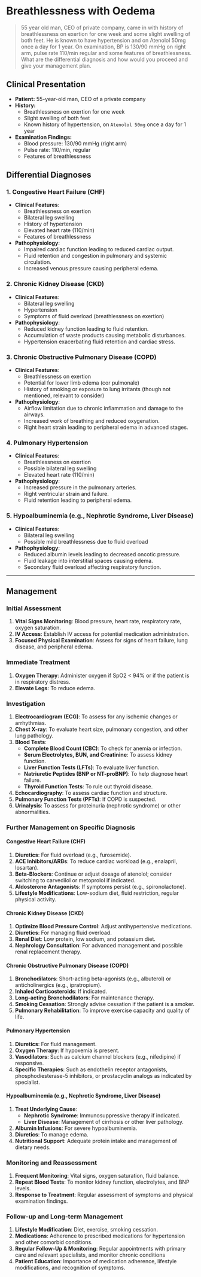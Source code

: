 # Breathlessness with Oedema

> 55 year old man, CEO of private company, came in with history of breathlessness on exertion for one week and some slight swelling of both feet. He is known to have hypertension and on Atenolol 50mg once a day for 1 year. On examination, BP is 130/90 mmHg on right arm, pulse rate 110/min regular and some features of breathlessness. What are the differential diagnosis and how would you proceed and give your management plan.

## Clinical Presentation

- **Patient:** 55-year-old man, CEO of a private company
- **History:**
  - Breathlessness on exertion for one week
  - Slight swelling of both feet
  - Known history of hypertension, on `Atenolol 50mg` once a day for 1 year
- **Examination Findings:**
  - Blood pressure: 130/90 mmHg (right arm)
  - Pulse rate: 110/min, regular
  - Features of breathlessness

## Differential Diagnoses

### 1. **Congestive Heart Failure (CHF)**

- **Clinical Features**:
  - Breathlessness on exertion
  - Bilateral leg swelling
  - History of hypertension
  - Elevated heart rate (110/min)
  - Features of breathlessness
- **Pathophysiology**:
  - Impaired cardiac function leading to reduced cardiac output.
  - Fluid retention and congestion in pulmonary and systemic circulation.
  - Increased venous pressure causing peripheral edema.

### 2. **Chronic Kidney Disease (CKD)**

- **Clinical Features**:
  - Bilateral leg swelling
  - Hypertension
  - Symptoms of fluid overload (breathlessness on exertion)
- **Pathophysiology**:
  - Reduced kidney function leading to fluid retention.
  - Accumulation of waste products causing metabolic disturbances.
  - Hypertension exacerbating fluid retention and cardiac stress.

### 3. **Chronic Obstructive Pulmonary Disease (COPD)**

- **Clinical Features**:
  - Breathlessness on exertion
  - Potential for lower limb edema (cor pulmonale)
  - History of smoking or exposure to lung irritants (though not mentioned, relevant to consider)
- **Pathophysiology**:
  - Airflow limitation due to chronic inflammation and damage to the airways.
  - Increased work of breathing and reduced oxygenation.
  - Right heart strain leading to peripheral edema in advanced stages.

### 4. **Pulmonary Hypertension**

- **Clinical Features**:
  - Breathlessness on exertion
  - Possible bilateral leg swelling
  - Elevated heart rate (110/min)
- **Pathophysiology**:
  - Increased pressure in the pulmonary arteries.
  - Right ventricular strain and failure.
  - Fluid retention leading to peripheral edema.

### 5. **Hypoalbuminemia (e.g., Nephrotic Syndrome, Liver Disease)**

- **Clinical Features**:
  - Bilateral leg swelling
  - Possible mild breathlessness due to fluid overload
- **Pathophysiology**:
  - Reduced albumin levels leading to decreased oncotic pressure.
  - Fluid leakage into interstitial spaces causing edema.
  - Secondary fluid overload affecting respiratory function.

---

## Management

### Initial Assessment

1. **Vital Signs Monitoring**: Blood pressure, heart rate, respiratory rate, oxygen saturation.
2. **IV Access**: Establish IV access for potential medication administration.
3. **Focused Physical Examination**: Assess for signs of heart failure, lung disease, and peripheral edema.

### Immediate Treatment

1. **Oxygen Therapy**: Administer oxygen if SpO2 < 94% or if the patient is in respiratory distress.
2. **Elevate Legs**: To reduce edema.

### Investigation

1. **Electrocardiogram (ECG)**: To assess for any ischemic changes or arrhythmias.
2. **Chest X-ray**: To evaluate heart size, pulmonary congestion, and other lung pathology.
3. **Blood Tests**:
   - **Complete Blood Count (CBC)**: To check for anemia or infection.
   - **Serum Electrolytes, BUN, and Creatinine**: To assess kidney function.
   - **Liver Function Tests (LFTs)**: To evaluate liver function.
   - **Natriuretic Peptides (BNP or NT-proBNP)**: To help diagnose heart failure.
   - **Thyroid Function Tests**: To rule out thyroid disease.
4. **Echocardiography**: To assess cardiac function and structure.
5. **Pulmonary Function Tests (PFTs)**: If COPD is suspected.
6. **Urinalysis**: To assess for proteinuria (nephrotic syndrome) or other abnormalities.

### Further Management on Specific Diagnosis

#### Congestive Heart Failure (CHF)

1. **Diuretics**: For fluid overload (e.g., furosemide).
2. **ACE Inhibitors/ARBs**: To reduce cardiac workload (e.g., enalapril, losartan).
3. **Beta-Blockers**: Continue or adjust dosage of atenolol; consider switching to carvedilol or metoprolol if indicated.
4. **Aldosterone Antagonists**: If symptoms persist (e.g., spironolactone).
5. **Lifestyle Modifications**: Low-sodium diet, fluid restriction, regular physical activity.

#### Chronic Kidney Disease (CKD)

1. **Optimize Blood Pressure Control**: Adjust antihypertensive medications.
2. **Diuretics**: For managing fluid overload.
3. **Renal Diet**: Low protein, low sodium, and potassium diet.
4. **Nephrology Consultation**: For advanced management and possible renal replacement therapy.

#### Chronic Obstructive Pulmonary Disease (COPD)

1. **Bronchodilators**: Short-acting beta-agonists (e.g., albuterol) or anticholinergics (e.g., ipratropium).
2. **Inhaled Corticosteroids**: If indicated.
3. **Long-acting Bronchodilators**: For maintenance therapy.
4. **Smoking Cessation**: Strongly advise cessation if the patient is a smoker.
5. **Pulmonary Rehabilitation**: To improve exercise capacity and quality of life.

#### Pulmonary Hypertension

1. **Diuretics**: For fluid management.
2. **Oxygen Therapy**: If hypoxemia is present.
3. **Vasodilators**: Such as calcium channel blockers (e.g., nifedipine) if responsive.
4. **Specific Therapies**: Such as endothelin receptor antagonists, phosphodiesterase-5 inhibitors, or prostacyclin analogs as indicated by specialist.

#### Hypoalbuminemia (e.g., Nephrotic Syndrome, Liver Disease)

1. **Treat Underlying Cause**:
   - **Nephrotic Syndrome**: Immunosuppressive therapy if indicated.
   - **Liver Disease**: Management of cirrhosis or other liver pathology.
2. **Albumin Infusions**: For severe hypoalbuminemia.
3. **Diuretics**: To manage edema.
4. **Nutritional Support**: Adequate protein intake and management of dietary needs.

### Monitoring and Reassessment

1. **Frequent Monitoring**: Vital signs, oxygen saturation, fluid balance.
2. **Repeat Blood Tests**: To monitor kidney function, electrolytes, and BNP levels.
3. **Response to Treatment**: Regular assessment of symptoms and physical examination findings.

### Follow-up and Long-term Management

1. **Lifestyle Modification**: Diet, exercise, smoking cessation.
2. **Medications**: Adherence to prescribed medications for hypertension and other comorbid conditions.
3. **Regular Follow-Up & Monitoring**: Regular appointments with primary care and relevant specialists, and monitor chronic conditions
4. **Patient Education**: Importance of medication adherence, lifestyle modifications, and recognition of symptoms.
